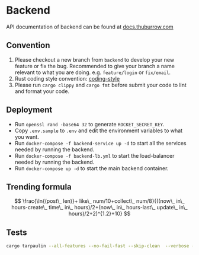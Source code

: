 # Backend

API documentation of backend can be found at [docs.thuburrow.com](https://docs.thuburrow.com)

## Convention

1. Please checkout a new branch from `backend` to develop your new feature or fix the bug. Recommended to give your branch a name relevant to what you are doing. e.g. `feature/login` or `fix/email`.
2. Rust coding style convention: [coding-style](https://wiki.jikexueyuan.com/project/rust-primer/coding-style/style.html)
3. Please run `cargo clippy` and `cargo fmt` before submit your code to lint and format your code.

## Deployment

- Run `openssl rand -base64 32` to generate `ROCKET_SECRET_KEY`.
- Copy `.env.sample` to `.env` and edit the environment variables to what you want.
- Run `docker-compose -f backend-service up -d` to start all the services needed by running the backend.
- Run `docker-compose -f backend-lb.yml` to start the load-balancer needed by running the backend.
- Run `docker-compose up -d` to start the main backend container.

## Trending formula

$$
\frac{\ln{(post\_ len)}+ like\_ num/10+collect\_ num/8}{((now\_ in\_ hours-create\_ time\_ in\_ hours)/2+(now\_ in\_ hours-last\_ update\_ in\_ hours)/2+2)^{1.2}+10}
$$

## Tests

```bash
cargo tarpaulin --all-features --no-fail-fast --skip-clean  --verbose --timeout 300 --out Xml --exclude-files "src/bin/*" --follow-exec
```
